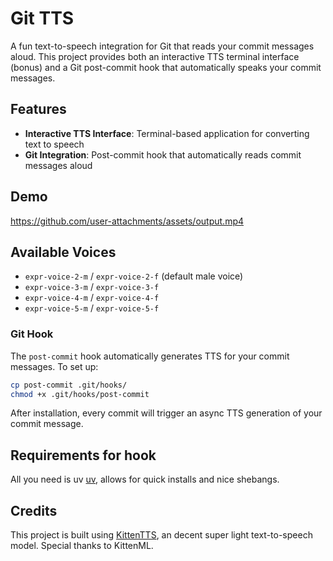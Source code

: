 # Git TTS

A fun text-to-speech integration for Git that reads your commit messages aloud. This project provides both an interactive TTS terminal interface (bonus) and a Git post-commit hook that automatically speaks your commit messages.

## Features

- **Interactive TTS Interface**: Terminal-based application for converting text to speech
- **Git Integration**: Post-commit hook that automatically reads commit messages aloud

## Demo

https://github.com/user-attachments/assets/output.mp4

## Available Voices

- `expr-voice-2-m` / `expr-voice-2-f` (default male voice)
- `expr-voice-3-m` / `expr-voice-3-f`
- `expr-voice-4-m` / `expr-voice-4-f`
- `expr-voice-5-m` / `expr-voice-5-f`

### Git Hook

The `post-commit` hook automatically generates TTS for your commit messages. To set up:

```bash
cp post-commit .git/hooks/
chmod +x .git/hooks/post-commit
```

After installation, every commit will trigger an async TTS generation of your commit message.

## Requirements for hook 

 All you need is uv [uv](https://docs.astral.sh/uv/), allows for quick installs and
 nice shebangs.

## Credits

This project is built using [KittenTTS](https://github.com/KittenML/KittenTTS), an decent super light text-to-speech model. Special thanks to KittenML.
